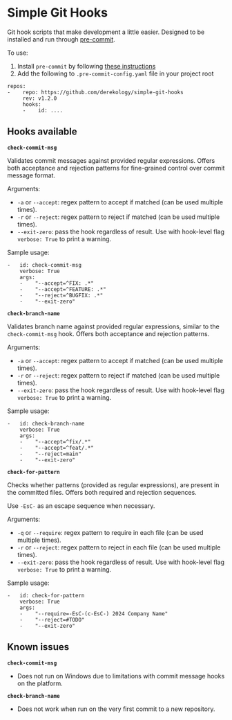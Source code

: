 # Simple Git Hooks

Git hook scripts that make development a little easier. Designed to be installed and run through [pre-commit](https://pre-commit.com/).

To use:

1. Install `pre-commit` by following [these instructions](https://pre-commit.com/#install)
2. Add the following to `.pre-commit-config.yaml` file in your project root

```
repos:
-    repo: https://github.com/derekology/simple-git-hooks
     rev: v1.2.0
     hooks:
     -    id: ....
```

## Hooks available

**`check-commit-msg`**

Validates commit messages against provided regular expressions. Offers both acceptance and rejection patterns for fine-grained control over commit message format.

Arguments:

- `-a` or `--accept`: regex pattern to accept if matched (can be used multiple times).
- `-r` or `--reject`: regex pattern to reject if matched (can be used multiple times).
- `--exit-zero`: pass the hook regardless of result. Use with hook-level flag `verbose: True` to print a warning.

Sample usage:

```
-   id: check-commit-msg
    verbose: True
    args:
    -    "--accept=^FIX: .*"
    -    "--accept=^FEATURE: .*"
    -    "--reject=^BUGFIX: .*"
    -    "--exit-zero"
```

**`check-branch-name`**

Validates branch name against provided regular expressions, similar to the `check-commit-msg` hook. Offers both acceptance and rejection patterns.

Arguments:

- `-a` or `--accept`: regex pattern to accept if matched (can be used multiple times).
- `-r` or `--reject`: regex pattern to reject if matched (can be used multiple times).
- `--exit-zero`: pass the hook regardless of result. Use with hook-level flag `verbose: True` to print a warning.

Sample usage:

```
-   id: check-branch-name
    verbose: True
    args:
    -    "--accept=^fix/.*"
    -    "--accept=^feat/.*"
    -    "--reject=main"
    -    "--exit-zero"
```

**`check-for-pattern`**

Checks whether patterns (provided as regular expressions), are present in the committed files. Offers both required and rejection sequences.

Use `-EsC-` as an escape sequence when necessary.

Arguments:

- `-q` or `--require`: regex pattern to require in each file (can be used multiple times).
- `-r` or `--reject`: regex pattern to reject in each file (can be used multiple times).
- `--exit-zero`: pass the hook regardless of result. Use with hook-level flag `verbose: True` to print a warning.

Sample usage:

```
-   id: check-for-pattern
    verbose: True
    args:
    -    "--require=-EsC-(c-EsC-) 2024 Company Name"
    -    "--reject=#TODO"
    -    "--exit-zero"
```

## Known issues

**`check-commit-msg`**

- Does not run on Windows due to limitations with commit message hooks on the platform.

**`check-branch-name`**

- Does not work when run on the very first commit to a new repository.
